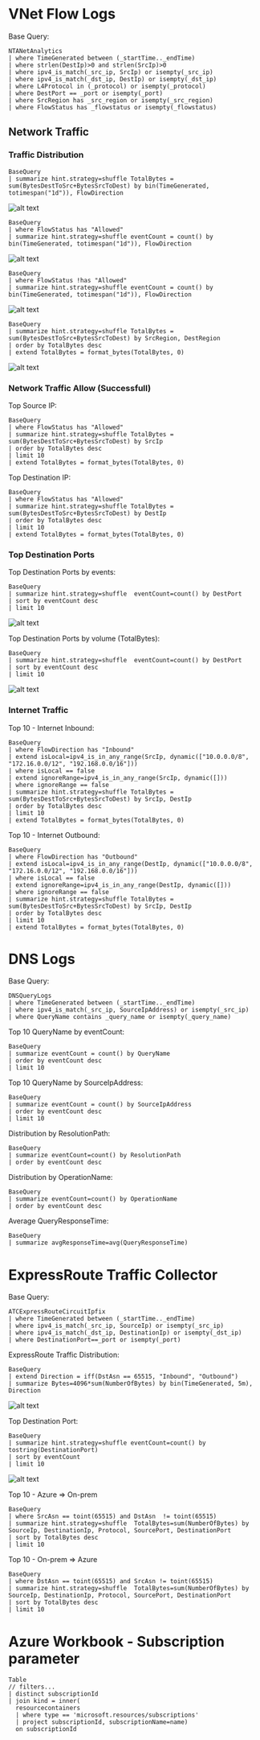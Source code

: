 # VNet Flow Logs

Base Query:

```kql
NTANetAnalytics
| where TimeGenerated between (_startTime.._endTime)
| where strlen(DestIp)>0 and strlen(SrcIp)>0
| where ipv4_is_match(_src_ip, SrcIp) or isempty(_src_ip)
| where ipv4_is_match(_dst_ip, DestIp) or isempty(_dst_ip)
| where L4Protocol in (_protocol) or isempty(_protocol)
| where DestPort == _port or isempty(_port)
| where SrcRegion has _src_region or isempty(_src_region)
| where FlowStatus has _flowstatus or isempty(_flowstatus)
```


## Network Traffic 

### Traffic Distribution

```
BaseQuery
| summarize hint.strategy=shuffle TotalBytes = sum(BytesDestToSrc+BytesSrcToDest) by bin(TimeGenerated, totimespan("1d")), FlowDirection
```

![alt text](image.png)

```
BaseQuery
| where FlowStatus has "Allowed"
| summarize hint.strategy=shuffle eventCount = count() by bin(TimeGenerated, totimespan("1d")), FlowDirection
```

![alt text](image-1.png)

```
BaseQuery
| where FlowStatus !has "Allowed"
| summarize hint.strategy=shuffle eventCount = count() by bin(TimeGenerated, totimespan("1d")), FlowDirection
```

![alt text](image-2.png)

```
BaseQuery
| summarize hint.strategy=shuffle TotalBytes = sum(BytesDestToSrc+BytesSrcToDest) by SrcRegion, DestRegion
| order by TotalBytes desc 
| extend TotalBytes = format_bytes(TotalBytes, 0)
```

![alt text](image-3.png)

### Network Traffic Allow (Successfull)

Top Source IP:
```
BaseQuery
| where FlowStatus has "Allowed"
| summarize hint.strategy=shuffle TotalBytes = sum(BytesDestToSrc+BytesSrcToDest) by SrcIp
| order by TotalBytes desc 
| limit 10
| extend TotalBytes = format_bytes(TotalBytes, 0)

```

Top Destination IP:
```
BaseQuery
| where FlowStatus has "Allowed"
| summarize hint.strategy=shuffle TotalBytes = sum(BytesDestToSrc+BytesSrcToDest) by DestIp
| order by TotalBytes desc 
| limit 10
| extend TotalBytes = format_bytes(TotalBytes, 0)
```

### Top Destination Ports

Top Destination Ports by events:

```
BaseQuery
| summarize hint.strategy=shuffle  eventCount=count() by DestPort
| sort by eventCount desc 
| limit 10
```

![alt text](image-4.png)

Top Destination Ports by volume (TotalBytes):

```
BaseQuery
| summarize hint.strategy=shuffle  eventCount=count() by DestPort
| sort by eventCount desc 
| limit 10
```

![alt text](image-5.png)

### Internet Traffic

Top 10 - Internet Inbound:

```
BaseQuery
| where FlowDirection has "Inbound"
| extend isLocal=ipv4_is_in_any_range(SrcIp, dynamic(["10.0.0.0/8", "172.16.0.0/12", "192.168.0.0/16"]))
| where isLocal == false
| extend ignoreRange=ipv4_is_in_any_range(SrcIp, dynamic([]))
| where ignoreRange == false
| summarize hint.strategy=shuffle TotalBytes = sum(BytesDestToSrc+BytesSrcToDest) by SrcIp, DestIp
| order by TotalBytes desc 
| limit 10
| extend TotalBytes = format_bytes(TotalBytes, 0)
```

Top 10 - Internet Outbound:

```
BaseQuery
| where FlowDirection has "Outbound"
| extend isLocal=ipv4_is_in_any_range(DestIp, dynamic(["10.0.0.0/8", "172.16.0.0/12", "192.168.0.0/16"]))
| where isLocal == false
| extend ignoreRange=ipv4_is_in_any_range(DestIp, dynamic([]))
| where ignoreRange == false
| summarize hint.strategy=shuffle TotalBytes = sum(BytesDestToSrc+BytesSrcToDest) by SrcIp, DestIp
| order by TotalBytes desc 
| limit 10
| extend TotalBytes = format_bytes(TotalBytes, 0)
```

# DNS Logs

Base Query:
```kql
DNSQueryLogs
| where TimeGenerated between (_startTime.._endTime)
| where ipv4_is_match(_src_ip, SourceIpAddress) or isempty(_src_ip)
| where QueryName contains _query_name or isempty(_query_name)
```

Top 10 QueryName by eventCount:
```kql
BaseQuery
| summarize eventCount = count() by QueryName
| order by eventCount desc 
| limit 10
```

Top 10 QueryName by SourceIpAddress:
```kql
BaseQuery
| summarize eventCount = count() by SourceIpAddress
| order by eventCount desc 
| limit 10
```

Distribution by ResolutionPath:
```kql
BaseQuery
| summarize eventCount=count() by ResolutionPath
| order by eventCount desc
```

Distribution by OperationName:
```kql
BaseQuery
| summarize eventCount=count() by OperationName
| order by eventCount desc
```

Average QueryResponseTime:
```kql
BaseQuery
| summarize avgResponseTime=avg(QueryResponseTime)
```

# ExpressRoute Traffic Collector

Base Query:
```kql
ATCExpressRouteCircuitIpfix
| where TimeGenerated between (_startTime.._endTime)
| where ipv4_is_match(_src_ip, SourceIp) or isempty(_src_ip)
| where ipv4_is_match(_dst_ip, DestinationIp) or isempty(_dst_ip)
| where DestinationPort==_port or isempty(_port)
```

ExpressRoute Traffic Distribution:

```kql
BaseQuery
| extend Direction = iff(DstAsn == 65515, "Inbound", "Outbound")
| summarize Bytes=4096*sum(NumberOfBytes) by bin(TimeGenerated, 5m), Direction
```
![alt text](image-6.png)

Top Destination Port:

```kql
BaseQuery
| summarize hint.strategy=shuffle eventCount=count() by tostring(DestinationPort)
| sort by eventCount
| limit 10
```

![alt text](image-7.png)

Top 10 - Azure => On-prem
```kql
BaseQuery
| where SrcAsn == toint(65515) and DstAsn  != toint(65515)
| summarize hint.strategy=shuffle  TotalBytes=sum(NumberOfBytes) by SourceIp, DestinationIp, Protocol, SourcePort, DestinationPort
| sort by TotalBytes desc
| limit 10
```

Top 10 - On-prem => Azure
```kql
BaseQuery
| where DstAsn == toint(65515) and SrcAsn != toint(65515)
| summarize hint.strategy=shuffle  TotalBytes=sum(NumberOfBytes) by SourceIp, DestinationIp, Protocol, SourcePort, DestinationPort
| sort by TotalBytes desc
| limit 10
```
# Azure Workbook - Subscription parameter

```kql
Table
// filters...
| distinct subscriptionId
| join kind = inner(
  resourcecontainers
  | where type == 'microsoft.resources/subscriptions'
  | project subscriptionId, subscriptionName=name)
  on subscriptionId
```

